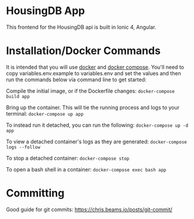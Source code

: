 # HousingDB App

This frontend for the HousingDB api is built in Ionic 4, Angular.


# Installation/Docker Commands

It is intended that you will use [docker](https://docs.docker.com/engine/installation/)
and [docker compose](https://docs.docker.com/compose/install/). You'll need to
copy variables.env.example to variables.env and set the values and then run the
commands below via command line to get started:

Compile the initial image, or if the Dockerfile changes:
`docker-compose build app`

Bring up the container. This will tie the running process and logs to your terminal:
`docker-compose up app`

To instead run it detached, you can run the following:
`docker-compose up -d app`

To view a detached container's logs as they are generated:
`docker-compose logs --follow`

To stop a detached container:
`docker-compose stop`

To open a bash shell in a container:
`docker-compose exec bash app`


# Committing

Good guide for git commits:
https://chris.beams.io/posts/git-commit/
